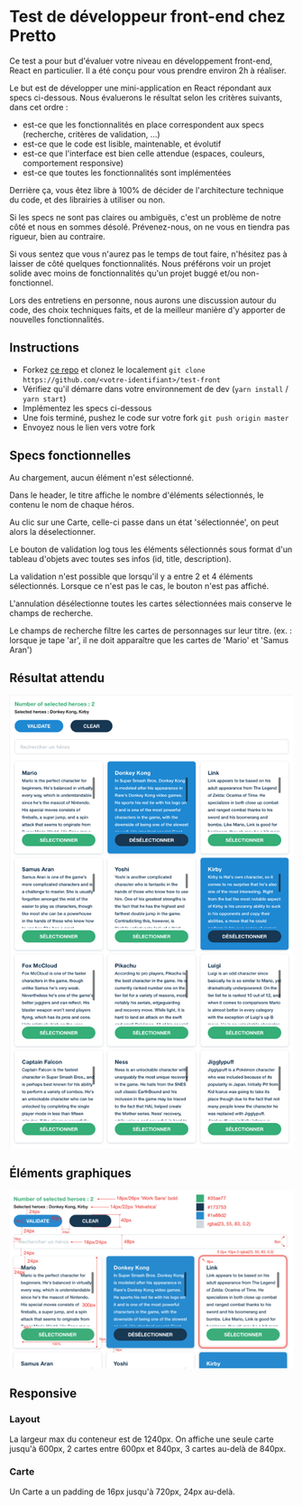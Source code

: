 # Test de développeur front-end chez Pretto

Ce test a pour but d'évaluer votre niveau en développement front-end, React en particulier. Il a été conçu pour vous prendre environ 2h à réaliser.

Le but est de développer une mini-application en React répondant aux specs ci-dessous. Nous évaluerons le résultat selon les critères suivants, dans cet ordre : 
- est-ce que les fonctionnalités en place correspondent aux specs (recherche, critères de validation, ...)
- est-ce que le code est lisible, maintenable, et évolutif
- est-ce que l'interface est bien celle attendue (espaces, couleurs, comportement responsive)
- est-ce que toutes les fonctionnalités sont implémentées

Derrière ça, vous êtez libre à 100% de décider de l'architecture technique du code, et des librairies à utiliser ou non.

Si les specs ne sont pas claires ou ambiguës, c'est un problème de notre côté et nous en sommes désolé. Prévenez-nous, on ne vous en tiendra pas rigueur, bien au contraire.

Si vous sentez que vous n'aurez pas le temps de tout faire, n'hésitez pas à laisser de côté quelques fonctionnalités. Nous préférons voir un projet solide avec moins de fonctionnalités qu'un projet buggé et/ou non-fonctionnel.

Lors des entretiens en personne, nous aurons une discussion autour du code, des choix techniques faits, et de la meilleur manière d'y apporter de nouvelles fonctionnalités.

## Instructions

- Forkez [ce repo](https://github.com/finspot/test-front.git) et clonez le localement `git clone https://github.com/<votre-identifiant>/test-front`
- Vérifiez qu'il démarre dans votre environnement de dev (`yarn install` / `yarn start`)
- Implémentez les specs ci-dessous
- Une fois terminé, pushez le code sur votre fork `git push origin master`
- Envoyez nous le lien vers votre fork

## Specs fonctionnelles

Au chargement, aucun élément n'est sélectionné.

Dans le header, le titre affiche le nombre d'éléments sélectionnés, le contenu le nom de chaque héros.

Au clic sur une Carte, celle-ci passe dans un état 'sélectionnée', on peut alors la déselectionner.

Le bouton de validation log tous les éléments sélectionnés sous format d'un tableau d'objets avec toutes ses infos (id, title, description).

La validation n'est possible que lorsqu'il y a entre 2 et 4 éléments sélectionnés. Lorsque ce n'est pas le cas, le bouton n'est pas affiché.

L'annulation désélectionne toutes les cartes sélectionnées mais conserve le champs de recherche.

Le champs de recherche filtre les cartes de personnages sur leur titre. (ex. : lorsque je tape 'ar', il ne doit apparaître que les cartes de 'Mario' et 'Samus Aran')

## Résultat attendu

![Maquette test front end Pretto](smashbros.png)

## Éléments graphiques

![Annotations](annotations.png)

## Responsive

### Layout

La largeur max du conteneur est de 1240px. On affiche une seule carte jusqu'à 600px, 2 cartes entre 600px et 840px, 3 cartes au-delà de 840px.

### Carte

Un Carte a un padding de 16px jusqu'à 720px, 24px au-delà.
